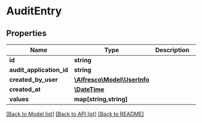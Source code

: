 # AuditEntry

## Properties
Name | Type | Description | Notes
------------ | ------------- | ------------- | -------------
**id** | **string** |  | 
**audit_application_id** | **string** |  | 
**created_by_user** | [**\Alfresco\Model\UserInfo**](UserInfo.md) |  | 
**created_at** | [**\DateTime**](\DateTime.md) |  | 
**values** | **map[string,string]** |  | [optional] 

[[Back to Model list]](../README.md#documentation-for-models) [[Back to API list]](../README.md#documentation-for-api-endpoints) [[Back to README]](../README.md)


